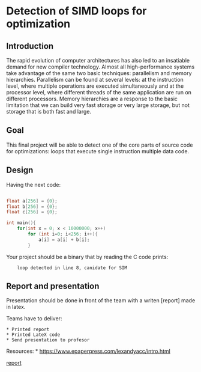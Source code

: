 # Detection of SIMD loops for optimization


## Introduction

The rapid evolution of computer architectures has also led to an insatiable
demand for new compiler technology. Almost all high-performance systems take
advantage of the same two basic techniques: parallelism and memory hierarchies.
Parallelism can be found at several levels: at the instruction level, where
multiple operations are executed simultaneously and at the processor level,
where different threads of the same application are run on different
processors. Memory hierarchies are a response to the basic limitation that we
can build very fast storage or very large storage, but not storage that is both
fast and large.

## Goal

This final project will be able to detect one of the core parts of source code
for optimizations: loops that execute single instruction multiple data code.

## Design

Having the next code:

```C

float a[256] = {0};
float b[256] = {0};
float c[256] = {0};

int main(){
	for(int x = 0; x < 10000000; x++)
		for (int i=0; i<256; i++){
			a[i] = a[i] + b[i];
		}

```

Your project should be a binary that by reading the C code prints:

```
	loop detected in line 8, canidate for SIM
```


## Report and presentation

Presentation should be done in front of the team with a writen [report] made in
latex.

Teams have to deliver:

	* Printed report
	* Printed LateX code
	* Send presentation to profesor

Resources:
	* https://www.epaperpress.com/lexandyacc/intro.html

[report](https://github.com/VictorRodriguez/operating-systems-lecture/blob/master/projects/report.tex)
